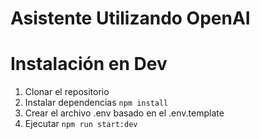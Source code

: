 # Asistente  Utilizando OpenAI
# Instalación en Dev

1. Clonar el repositorio 
2. Instalar dependencias ```npm install```
3. Crear el archivo .env basado en el .env.template
4. Ejecutar ```npm run start:dev```

